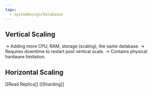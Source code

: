 ```yaml
---
tags:
  - SystemDesign/Databases
---
```

## Vertical Scaling

-> Adding more CPU, RAM, storage (scaling), the same database.
-> Requires downtime to restart post vertical scale.
-> Contains physical hardware limitation.

## Horizontal Scaling

[[Read Replica]]
[[Sharding]]
